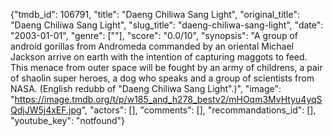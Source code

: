 {"tmdb_id": 106791, "title": "Daeng Chiliwa Sang Light", "original_title": "Daeng Chiliwa Sang Light", "slug_title": "daeng-chiliwa-sang-light", "date": "2003-01-01", "genre": [""], "score": "0.0/10", "synopsis": "A group of android gorillas from Andromeda commanded by an oriental Michael Jackson arrive on earth with the intention of capturing maggots to feed. This menace from outer space will be fought by an army of childrens, a pair of shaolin super heroes, a dog who speaks and a group of scientists from NASA. (English redubb of \"Daeng Chiliwa Sang Light\".)", "image": "https://image.tmdb.org/t/p/w185_and_h278_bestv2/mHOqm3MvHtyu4yqSQdjJW5j4xEF.jpg", "actors": [], "comments": [], "recommandations_id": [], "youtube_key": "notfound"}